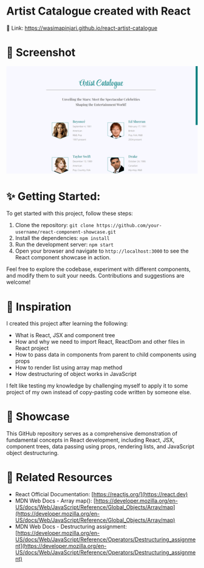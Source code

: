 # Artist Catalogue created with React

🔗 Link: https://wasimapinjari.github.io/react-artist-catalogue

# 📸 Screenshot

![Preview screenshot](public/screenshot.png)

# ✨ Getting Started:

To get started with this project, follow these steps:

1. Clone the repository: `git clone https://github.com/your-username/react-component-showcase.git`
2. Install the dependencies: `npm install`
3. Run the development server: `npm start`
4. Open your browser and navigate to `http://localhost:3000` to see the React component showcase in action.

Feel free to explore the codebase, experiment with different components, and modify them to suit your needs. Contributions and suggestions are welcome!

# 🎉 Inspiration

I created this project after learning the following:

- What is React, JSX and component tree
- How and why we need to import React, ReactDom and other files in React project
- How to pass data in components from parent to child components using props
- How to render list using array map method
- How destructuring of object works in JavaScript

I felt like testing my knowledge by challenging myself to apply it to some project of my own instead of copy-pasting code written by someone else.

# 🌟 Showcase 

This GitHub repository serves as a comprehensive demonstration of fundamental concepts in React development, including React, JSX, component trees, data passing using props, rendering lists, and JavaScript object destructuring.

# 🔗 **Related Resources**
- React Official Documentation: [https://reactjs.org/](https://react.dev)
- MDN Web Docs - Array map(): [https://developer.mozilla.org/en-US/docs/Web/JavaScript/Reference/Global_Objects/Array/map](https://developer.mozilla.org/en-US/docs/Web/JavaScript/Reference/Global_Objects/Array/map)
- MDN Web Docs - Destructuring assignment: [https://developer.mozilla.org/en-US/docs/Web/JavaScript/Reference/Operators/Destructuring_assignment](https://developer.mozilla.org/en-US/docs/Web/JavaScript/Reference/Operators/Destructuring_assignment)